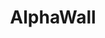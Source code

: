 ---
order: 3
title: AlphaWall
description: Native mobile app for finding the perfect wallpaper
platform: [android]
github: https://github.com/Jankku/alphawall
logo: /alphawall.svg
screenshots: [./alphawall.png]
gradient: alphawall
tags: [Kotlin, MVVM, Retrofit]
features:
  - Find wallpapers by categories and search
  - Check out popular wallpapers
  - Download and set wallpapers
  - Sort wallpapers by views, rating, community favorites and latest
---